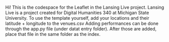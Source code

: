 Hi! This is the codespace for the Leaflet in the Lansing Live project. 
Lansing Live is a project created for Digital Humanities 340 at Michigan State University.
To use the template yourself, add your locations and their latitude + longitude to the venues.csv
Adding performances can be done through the app.py file (under datat entry folder). After those are added, place that file in the same folder as the index.
